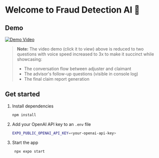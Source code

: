 # Welcome to Fraud Detection AI 👋

## Demo
[![Demo Video](https://img.youtube.com/vi/70YTj7RthXM/0.jpg)](https://youtu.be/70YTj7RthXM)

> **Note:** The video demo (click it to view) above is reduced to two questions with voice speed increased to 3x to make it succinct while showcasing:
> - The conversation flow between adjuster and claimant
> - The advisor's follow-up questions (visible in console log)
> - The final claim report generation

## Get started

1. Install dependencies

   ```bash
   npm install
   ```

2. Add your OpenAI API key to an `.env` file

   ```bash
   EXPO_PUBLIC_OPENAI_API_KEY=<your-openai-api-key>
   ```

3. Start the app

   ```bash
    npx expo start
   ```
